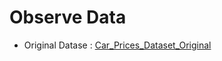 # Observe Data
-  Original Datase : [Car_Prices_Dataset_Original](./term%20assignment/midterm/Original%20Data/Car_Prices_Dataset_Original.csv)
